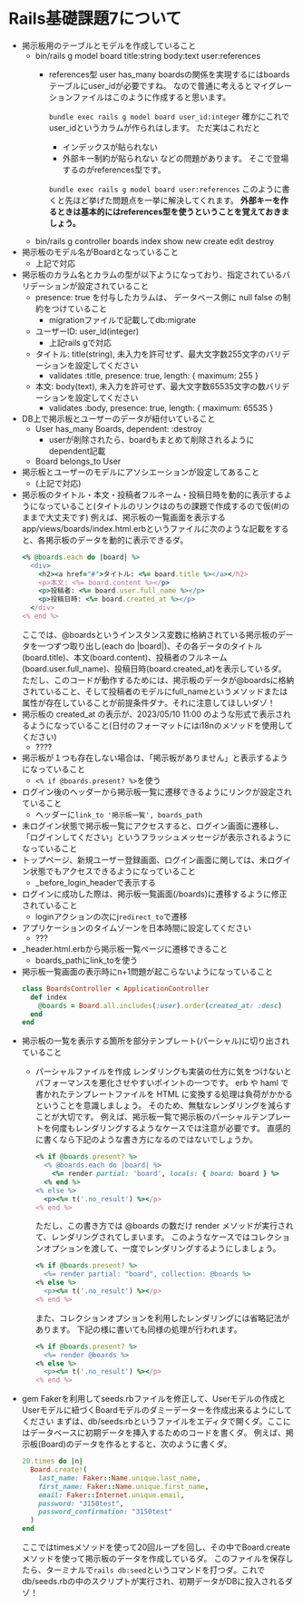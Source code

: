 # Rails基礎課題7について
- 掲示板用のテーブルとモデルを作成していること
  - bin/rails g model board title:string body:text user:references
    - references型
      user has_many boardsの関係を実現するにはboardsテーブルにuser_idが必要ですね。
      なので普通に考えるとマイグレーションファイルはこのように作成すると思います。

      `bundle exec rails g model board user_id:integer`
      確かにこれでuser_idというカラムが作られはします。
      ただ実はこれだと
      - インデックスが貼られない
      - 外部キー制約が貼られない
      などの問題があります。
      そこで登場するのがreferences型です。

      `bundle exec rails g model board user:references`
      このように書くと先ほど挙げた問題点を一挙に解決してくれます。
      **外部キーを作るときは基本的にはreferences型を使うということを覚えておきましょう。**
  - bin/rails g controller boards index show new create edit destroy
- 掲示板のモデル名がBoardとなっていること
  - 上記で対応
- 掲示板のカラム名とカラムの型が以下ようになっており、指定されているバリデーションが設定されていること
  - presence: true を付与したカラムは、 データベース側に null false の制約をつけていること
    - migrationファイルで記載してdb:migrate
  - ユーザーID: user_id(integer)
    - 上記rails gで対応
  - タイトル: title(string), 未入力を許可せず、最大文字数255文字のバリデーションを設定してください
    - validates :title, presence: true, length: { maximum: 255 }
  - 本文: body(text), 未入力を許可せず、最大文字数65535文字の数バリデーションを設定してください
    - validates :body, presence: true, length: { maximum: 65535 }
- DB上で掲示板とユーザーのデータが紐付いていること
  - User has_many Boards, dependent: :destroy
    - userが削除されたら、boardもまとめて削除されるようにdependent記載
  - Board belongs_to User
- 掲示板とユーザーのモデルにアソシエーションが設定してあること
  - (上記で対応)
- 掲示板のタイトル・本文・投稿者フルネーム・投稿日時を動的に表示するようになっていること(タイトルのリンクはのちの課題で作成するので仮(#)のままで大丈夫です)
  例えば、掲示板の一覧画面を表示するapp/views/boards/index.html.erbというファイルに次のような記載をすると、各掲示板のデータを動的に表示できるダ。
  ```ruby
  <% @boards.each do |board| %>
    <div>
      <h2><a href="#">タイトル: <%= board.title %></a></h2>
      <p>本文: <%= board.content %></p>
      <p>投稿者: <%= board.user.full_name %></p>
      <p>投稿日時: <%= board.created_at %></p>
    </div>
  <% end %>
  ```
  ここでは、@boardsというインスタンス変数に格納されている掲示板のデータを一つずつ取り出し(each do |board|)、その各データのタイトル(board.title)、本文(board.content)、投稿者のフルネーム(board.user.full_name)、投稿日時(board.created_at)を表示しているダ。
  ただし、このコードが動作するためには、掲示板のデータが@boardsに格納されていること、そして投稿者のモデルにfull_nameというメソッドまたは属性が存在していることが前提条件ダナ。それに注意してほしいダゾ！
- 掲示板の created_at の表示が、2023/05/10 11:00 のような形式で表示されるようになっていること(日付のフォーマットにはi18nのメソッドを使用してください)
  - ????
- 掲示板が１つも存在しない場合は、「掲示板がありません」と表示するようになっていること
  - `<% if @boards.present? %>`を使う
- ログイン後のヘッダーから掲示板一覧に遷移できるようにリンクが設定されていること
  - ヘッダーに`link_to '掲示板一覧', boards_path`
- 未ログイン状態で掲示板一覧にアクセスすると、ログイン画面に遷移し、「ログインしてください」というフラッシュメッセージが表示されるようになっていること
- トップページ、新規ユーザー登録画面、ログイン画面に関しては、未ログイン状態でもアクセスできるようになっていること
  - _before_login_headerで表示する
- ログインに成功した際は、掲示板一覧画面(/boards)に遷移するように修正されていること
  - loginアクションの次にj`redirect_to`で遷移
- アプリケーションのタイムゾーンを日本時間に設定してください
  - ???
- _header.html.erbから掲示板一覧ページに遷移できること
  - boards_pathにlink_toを使う
- 掲示板一覧画面の表示時にn+1問題が起こらないようになっていること
  ```ruby
  class BoardsController < ApplicationController
    def index
      @boards = Board.all.includes(:user).order(created_at: :desc)
    end
  end
  ```
- 掲示板の一覧を表示する箇所を部分テンプレート(パーシャル)に切り出されていること
  - パーシャルファイルを作成
    レンダリングも実装の仕方に気をつけないとパフォーマンスを悪化させやすいポイントの一つです。
    erb や haml で書かれたテンプレートファイルを HTML に変換する処理は負荷がかかるということを意識しましょう。
    そのため、無駄なレンダリングを減らすことが大切です。
    例えば、掲示板一覧で掲示板のパーシャルテンプレートを何度もレンダリングするようなケースでは注意が必要です。
    直感的に書くなら下記のような書き方になるのではないでしょうか。
    ```ruby
    <% if @boards.present? %>
      <% @boards.each do |board| %>
        <%= render partial: 'board', locals: { board: board } %>
      <% end %>
    <% else %>
      <p><%= t('.no_result') %></p>
    <% end %>
    ```
    ただし、この書き方では @boards の数だけ render メソッドが実行されて、レンダリングされてしまいます。
    このようなケースではコレクションオプションを渡して、一度でレンダリングするようにしましょう。

    ```ruby
    <% if @boards.present? %>
      <%= render partial: "board", collection: @boards %>
    <% else %>
      <p><%= t('.no_result') %></p>
    <% end %>
    ```
    また、コレクションオプションを利用したレンダリングには省略記法があります。
    下記の様に書いても同様の処理が行われます。
    ```ruby
    <% if @boards.present? %>
      <%= render @boards %>
    <% else %>
      <p><%= t('.no_result') %></p>
    <% end %>
    ```
- gem Fakerを利用してseeds.rbファイルを修正して、Userモデルの作成とUserモデルに紐づくBoardモデルのダミーデーターを作成出来るようにしてください
  まずは、db/seeds.rbというファイルをエディタで開くダ。ここにはデータベースに初期データを挿入するためのコードを書くダ。
  例えば、掲示板(Board)のデータを作るとすると、次のように書くダ。
  ```ruby
  20.times do |n|
    Board.create!(
      last_name: Faker::Name.unique.last_name,
      first_name: Faker::Name.unique.first_name,
      email: Faker::Internet.unique.email,
      password: "3150test",
      password_confirmation: "3150test"
    )
  end
  ```
  ここではtimesメソッドを使って20回ループを回し、その中でBoard.createメソッドを使って掲示板のデータを作成しているダ。
  このファイルを保存したら、ターミナルで`rails db:seed`というコマンドを打つダ。これでdb/seeds.rbの中のスクリプトが実行され、初期データがDBに投入されるダゾ！
